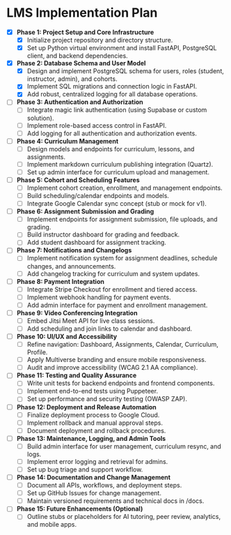# LMS Implementation Plan

- [x] **Phase 1: Project Setup and Core Infrastructure**
  - [x] Initialize project repository and directory structure.
  - [x] Set up Python virtual environment and install FastAPI, PostgreSQL client, and backend dependencies.

- [x] **Phase 2: Database Schema and User Model**
  - [x] Design and implement PostgreSQL schema for users, roles (student, instructor, admin), and cohorts.
  - [x] Implement SQL migrations and connection logic in FastAPI.
  - [x] Add robust, centralized logging for all database operations.

- [ ] **Phase 3: Authentication and Authorization**
  - [ ] Integrate magic link authentication (using Supabase or custom solution).
  - [ ] Implement role-based access control in FastAPI.
  - [ ] Add logging for all authentication and authorization events.

- [ ] **Phase 4: Curriculum Management**
  - [ ] Design models and endpoints for curriculum, lessons, and assignments.
  - [ ] Implement markdown curriculum publishing integration (Quartz).
  - [ ] Set up admin interface for curriculum upload and management.

- [ ] **Phase 5: Cohort and Scheduling Features**
  - [ ] Implement cohort creation, enrollment, and management endpoints.
  - [ ] Build scheduling/calendar endpoints and models.
  - [ ] Integrate Google Calendar sync concept (stub or mock for v1).

- [ ] **Phase 6: Assignment Submission and Grading**
  - [ ] Implement endpoints for assignment submission, file uploads, and grading.
  - [ ] Build instructor dashboard for grading and feedback.
  - [ ] Add student dashboard for assignment tracking.

- [ ] **Phase 7: Notifications and Changelogs**
  - [ ] Implement notification system for assignment deadlines, schedule changes, and announcements.
  - [ ] Add changelog tracking for curriculum and system updates.

- [ ] **Phase 8: Payment Integration**
  - [ ] Integrate Stripe Checkout for enrollment and tiered access.
  - [ ] Implement webhook handling for payment events.
  - [ ] Add admin interface for payment and enrollment management.

- [ ] **Phase 9: Video Conferencing Integration**
  - [ ] Embed Jitsi Meet API for live class sessions.
  - [ ] Add scheduling and join links to calendar and dashboard.

- [ ] **Phase 10: UI/UX and Accessibility**
  - [ ] Refine navigation: Dashboard, Assignments, Calendar, Curriculum, Profile.
  - [ ] Apply Multiverse branding and ensure mobile responsiveness.
  - [ ] Audit and improve accessibility (WCAG 2.1 AA compliance).

- [ ] **Phase 11: Testing and Quality Assurance**
  - [ ] Write unit tests for backend endpoints and frontend components.
  - [ ] Implement end-to-end tests using Puppeteer.
  - [ ] Set up performance and security testing (OWASP ZAP).

- [ ] **Phase 12: Deployment and Release Automation**
  - [ ] Finalize deployment process to Google Cloud.
  - [ ] Implement rollback and manual approval steps.
  - [ ] Document deployment and rollback procedures.

- [ ] **Phase 13: Maintenance, Logging, and Admin Tools**
  - [ ] Build admin interface for user management, curriculum resync, and logs.
  - [ ] Implement error logging and retrieval for admins.
  - [ ] Set up bug triage and support workflow.

- [ ] **Phase 14: Documentation and Change Management**
  - [ ] Document all APIs, workflows, and deployment steps.
  - [ ] Set up GitHub Issues for change management.
  - [ ] Maintain versioned requirements and technical docs in /docs.

- [ ] **Phase 15: Future Enhancements (Optional)**
  - [ ] Outline stubs or placeholders for AI tutoring, peer review, analytics, and mobile apps. 